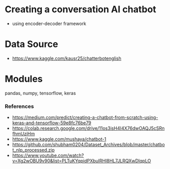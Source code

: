 # Creating a conversation AI chatbot
- using encoder-decoder framework

# Data Source 

- https://www.kaggle.com/kausr25/chatterbotenglish

# Modules

pandas, numpy, tensorflow, keras

### References

- https://medium.com/predict/creating-a-chatbot-from-scratch-using-keras-and-tensorflow-59e8fc76be79
- https://colab.research.google.com/drive/11os3isH4I4X76dwOAQJ5cSRnfhmUziHm
- https://www.kaggle.com/mushaya/chatbot-1
- https://github.com/shubham0204/Dataset_Archives/blob/master/chatbot_nlp_processed.zip
- https://www.youtube.com/watch?v=Xg2wOBU9v90&list=PLTuKYqpidPXbulRHl8HL7JLRQXwDlqpLO
